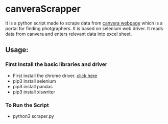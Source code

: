 # canveraScrapper

It is a python script made to scrape data from [canvera webpage](https://photographers.canvera.com/) which is a portal for finding photgraphers. It is based on selenium web driver. It reads data from canvera and enters relevant data into excel sheet.

## Usage:

### First Install the basic libraries and driver

- First install the chrome driver. [click here](https://tecadmin.net/setup-selenium-chromedriver-on-ubuntu/)
- pip3 install selenium
- pip3 install pandas
- pip3 install xlswriter

### To Run the Script
- python3 scraper.py
